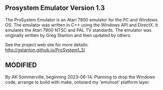 ## Prosystem Emulator Version 1.3
The ProSystem Emulator is an Atari 7800 emulator for the PC and Windows OS. The emulator was written in C++ using the Windows API and DirectX. It emulates the Atari 7800 NTSC and PAL TV standards. The emulator was originally written by Greg Stanton and then updated by others.

See the project web site for more details:
http://gstanton.github.io/ProSystem1_3/

## MODIFIED

By AK Sommerville, beginning 2023-06-14.
Planning to drop the Windows code, arrange to build with make, onboard my 'emuhost' platform layer.
